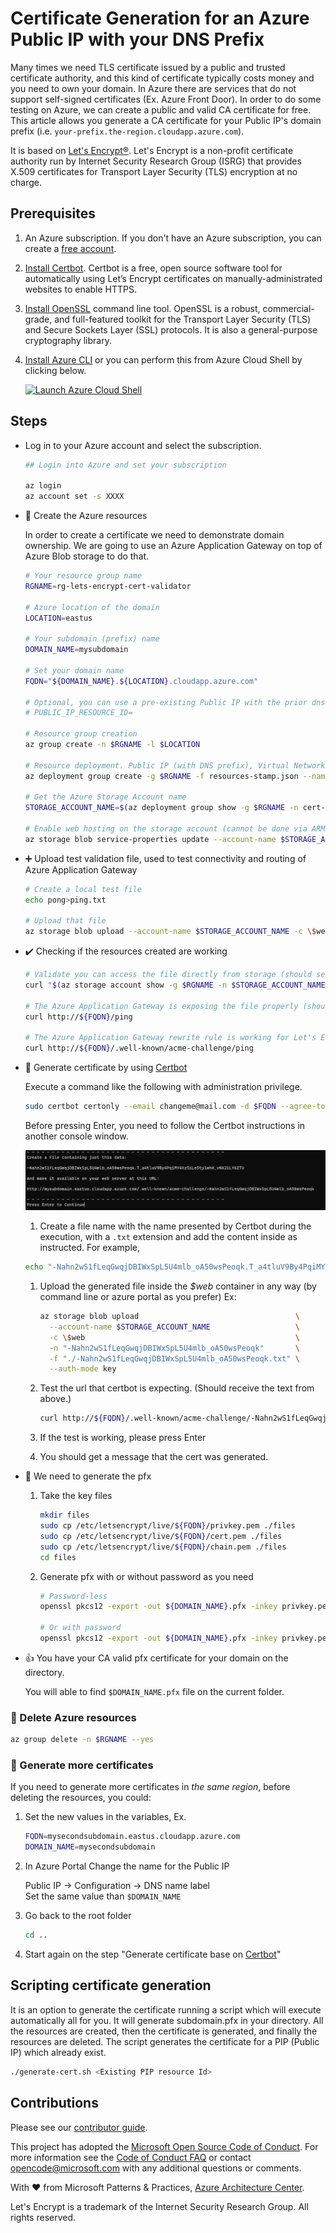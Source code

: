 # Certificate Generation for an Azure Public IP with your DNS Prefix

Many times we need TLS certificate issued by a public and trusted certificate authority, and this kind of certificate typically costs money and you need to own your domain. In Azure there are services that do not support self-signed certificates (Ex. Azure Front Door).  In order to do some testing on Azure, we can create a public and valid CA certificate for free. This article allows you generate a CA certificate for your Public IP's domain prefix (i.e. `your-prefix.the-region.cloudapp.azure.com`).

It is based on [Let's Encrypt®](https://letsencrypt.org). Let's Encrypt is a non-profit certificate authority run by Internet Security Research Group (ISRG) that provides X.509 certificates for Transport Layer Security (TLS) encryption at no charge.
## Prerequisites

1. An Azure subscription. If you don't have an Azure subscription, you can create a [free account](https://azure.microsoft.com/free).
1. [Install Certbot](https://certbot.eff.org). Certbot is a free, open source software tool for automatically using Let’s Encrypt certificates on manually-administrated websites to enable HTTPS.
1. [Install OpenSSL](https://www.openssl.org) command line tool. OpenSSL is a robust, commercial-grade, and full-featured toolkit for the Transport Layer Security (TLS) and Secure Sockets Layer (SSL) protocols. It is also a general-purpose cryptography library.
1. [Install Azure CLI](https://docs.microsoft.com/cli/azure/install-azure-cli?view=azure-cli-latest) or you can perform this from Azure Cloud Shell by clicking below.

   [![Launch Azure Cloud Shell](https://docs.microsoft.com/azure/includes/media/cloud-shell-try-it/launchcloudshell.png)](https://shell.azure.com)

## Steps

- Log in to your Azure account and select the subscription.

   ```bash
   ## Login into Azure and set your subscription

   az login
   az account set -s XXXX
   ```

- :rocket: Create the Azure resources  

   In order to create a certificate we need to demonstrate domain ownership. We are going to use an Azure Application Gateway on top of Azure Blob storage to do that.

   ```bash
   # Your resource group name
   RGNAME=rg-lets-encrypt-cert-validator
   
   # Azure location of the domain
   LOCATION=eastus
   
   # Your subdomain (prefix) name
   DOMAIN_NAME=mysubdomain
   
   # Set your domain name
   FQDN="${DOMAIN_NAME}.${LOCATION}.cloudapp.azure.com"
   
   # Optional, you can use a pre-existing Public IP with the prior dns name set.
   # PUBLIC_IP_RESOURCE_ID=
   
   # Resource group creation
   az group create -n $RGNAME -l $LOCATION
   
   # Resource deployment. Public IP (with DNS prefix), Virtual Network, Storage Account and Application Gateway
   az deployment group create -g $RGNAME -f resources-stamp.json --name cert-0001 -p location=${LOCATION} subdomainName=${DOMAIN_NAME} #ipResourceId=${PUBLIC_IP_RESOURCE_ID}
   
   # Get the Azure Storage Account name
   STORAGE_ACCOUNT_NAME=$(az deployment group show -g $RGNAME -n cert-0001 --query properties.outputs.storageAccountName.value -o tsv)
   
   # Enable web hosting on the storage account (cannot be done via ARM)
   az storage blob service-properties update --account-name $STORAGE_ACCOUNT_NAME --static-website true --auth-mode login
   ```

- :heavy_plus_sign: Upload test validation file, used to test connectivity and routing of Azure Application Gateway

   ```bash
   # Create a local test file
   echo pong>ping.txt
   
   # Upload that file
   az storage blob upload --account-name $STORAGE_ACCOUNT_NAME -c \$web -n ping -f ./ping.txt --auth-mode key
   ```

- :heavy_check_mark: Checking if the resources created are working

   ```bash
   # Validate you can access the file directly from storage (should see "pong")
   curl "$(az storage account show -g $RGNAME -n $STORAGE_ACCOUNT_NAME --query primaryEndpoints.web -o tsv)/ping"
   
   # The Azure Application Gateway is exposing the file properly (should see "pong")
   curl http://${FQDN}/ping
   
   # The Azure Application Gateway rewrite rule is working for Let's Encrypt (should see "pong")
   curl http://${FQDN}/.well-known/acme-challenge/ping
   ```

- :key: Generate certificate by using [Certbot](https://certbot.eff.org/)

   Execute a command like the following with administration privilege.

   ```bash
   sudo certbot certonly --email changeme@mail.com -d $FQDN --agree-tos --manual
   ```

   Before pressing Enter, you need to follow the Certbot instructions in another console window.

   ![Console output from certbot](./cerbot.png)

   1. Create a file name with the name presented by Certbot during the execution, with a `.txt` extension and add the content inside as instructed. For example,

   ```bash
   echo "-Nahn2wS1fLeqGwqjDBIWxSpL5U4mlb_oA50wsPeoqk.T_a4tluV9By4PqiMY4Xz5iLe5ty1whK_vNK21LY6ZTU">-Nahn2wS1fLeqGwqjDBIWxSpL5U4mlb_oA50wsPeoqk.txt
   ```

   1. Upload the generated file inside the _$web_ container in any way (by command line or azure portal as you prefer) Ex:

      ```bash
      az storage blob upload                                   \
        --account-name $STORAGE_ACCOUNT_NAME                   \
        -c \$web                                               \
        -n "-Nahn2wS1fLeqGwqjDBIWxSpL5U4mlb_oA50wsPeoqk"       \
        -f "./-Nahn2wS1fLeqGwqjDBIWxSpL5U4mlb_oA50wsPeoqk.txt" \
        --auth-mode key
      ```

   1. Test the url that certbot is expecting. (Should receive the text from above.)

      ```bash
      curl http://${FQDN}/.well-known/acme-challenge/-Nahn2wS1fLeqGwqjDBIWxSpL5U4mlb_oA50wsPeoqk
      ```

   1. If the test is working, please press Enter

   1. You should get a message that the cert was generated.

- :page_with_curl: We need to generate the pfx

   1. Take the key files

      ```bash
      mkdir files
      sudo cp /etc/letsencrypt/live/${FQDN}/privkey.pem ./files
      sudo cp /etc/letsencrypt/live/${FQDN}/cert.pem ./files
      sudo cp /etc/letsencrypt/live/${FQDN}/chain.pem ./files
      cd files
      ```

   1. Generate pfx with or without password as you need

      ```bash
      # Password-less
      openssl pkcs12 -export -out ${DOMAIN_NAME}.pfx -inkey privkey.pem -in cert.pem -certfile chain.pem -passout pass:
      
      # Or with password
      openssl pkcs12 -export -out ${DOMAIN_NAME}.pfx -inkey privkey.pem -in cert.pem -certfile chain.pem
      ```

- :thumbsup: You have your CA valid pfx certificate for your domain on the directory.

   You will able to find `$DOMAIN_NAME.pfx` file on the current folder.

### :broom: Delete Azure resources

```bash
az group delete -n $RGNAME --yes
```

### :book: Generate more certificates

If you need to generate more certificates in *the same region*, before deleting the resources, you could:

1. Set the new values in the variables, Ex.

   ```bash
   FQDN=mysecondsubdomain.eastus.cloudapp.azure.com
   DOMAIN_NAME=mysecondsubdomain
   ```

1. In Azure Portal Change the name for the Public IP

   Public IP -> Configuration -> DNS name label  
   Set the same value than `$DOMAIN_NAME`

1. Go back to the root folder

   ```bash
   cd ..
   ```

1. Start again on the step "Generate certificate base on [Certbot](https://certbot.eff.org/)"

## Scripting certificate generation

It is an option to generate the certificate running a script which will execute automatically all for you. It will generate subdomain.pfx in your directory. All the resources are created, then the certificate is generated, and finally the resources are deleted. The script generates the certificate for a PIP (Public IP) which already exist.

```bash
./generate-cert.sh <Existing PIP resource Id>
```
## Contributions

Please see our [contributor guide](./CONTRIBUTING.md).

This project has adopted the [Microsoft Open Source Code of Conduct](https://opensource.microsoft.com/codeofconduct/). For more information see the [Code of Conduct FAQ](https://opensource.microsoft.com/codeofconduct/faq/) or contact <opencode@microsoft.com> with any additional questions or comments.

With :heart: from Microsoft Patterns & Practices, [Azure Architecture Center](https://aka.ms/architecture).  
  
  
Let's Encrypt is a trademark of the Internet Security Research Group. All rights reserved.